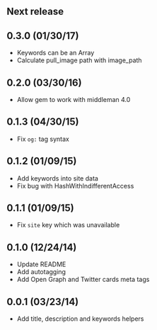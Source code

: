 ## Next release

## 0.3.0 (01/30/17)

* Keywords can be an Array
* Calculate pull_image path with image_path

## 0.2.0 (03/30/16)

* Allow gem to work with middleman 4.0

## 0.1.3 (04/30/15)

* Fix `og:` tag syntax

## 0.1.2 (01/09/15)

* Add keywords into site data
* Fix bug with HashWithIndifferentAccess

## 0.1.1 (01/09/15)

* Fix `site` key which was unavailable

## 0.1.0 (12/24/14)

* Update README
* Add autotagging
* Add Open Graph and Twitter cards meta tags

## 0.0.1 (03/23/14)

* Add title, description and keywords helpers
